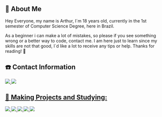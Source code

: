 ## :memo: About Me
Hey Everyone, my name is Arthur, I´m 18 years old, currently in the 1st semester of Computer Science Degree, here in Brazil.


As a beginner i can make a lot of mistakes, so please if you see something wrong or a better way to code, contact me. I am here just to learn since my skills are not that good, I´d like a lot to receive any tips or help. Thanks for reading! 
:handshake:
## ☎️ Contact Information
  <a href="//www.linkedin.com/in/arthcc/"> <img src="https://img.shields.io/badge/LinkedIn-0077B5?style=for-the-badge&logo=linkedin&logoColor=white" />  <a href="//www.instagram.com/arthxcx"> <img src="https://img.shields.io/badge/Instagram-E4405F?style=for-the-badge&logo=instagram&logoColor=white"/>

## :wrench: Making Projects and Studying: 
  <img src="https://img.shields.io/badge/Python-3776AB?style=for-the-badge&logo=python&logoColor=white"/>
  <img src="https://img.shields.io/badge/HTML5-E34F26?style=for-the-badge&logo=html5&logoColor=white"/>
  <img src="https://img.shields.io/badge/CSS3-1572B6?style=for-the-badge&logo=css3&logoColor=white"/>
  <img src="https://img.shields.io/badge/JavaScript-F7DF1E?style=for-the-badge&logo=javascript&logoColor=black"/>
  <img src="https://img.shields.io/badge/Shell_Script-121011?style=for-the-badge&logo=gnu-bash&logoColor=white"/>
